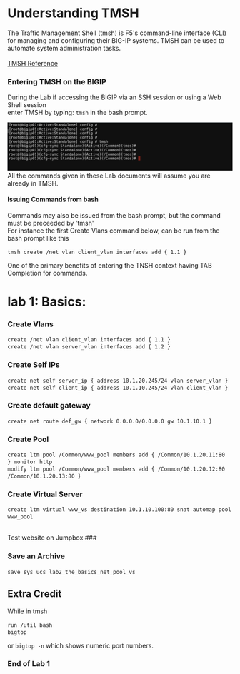 # Understanding TMSH
The Traffic Management Shell (tmsh) is F5's command-line interface (CLI) for managing and configuring their BIG-IP systems. 
TMSH can be used to automate system administration tasks.
<br>
<br>[TMSH Reference](https://clouddocs.f5.com/cli/tmsh-reference/latest/)
### Entering TMSH on the BIGIP
During the Lab if accessing the BIGIP via an SSH session or using a Web Shell session
<br>enter TMSH by typing: `tmsh` in the bash prompt.

![Enter TMSH](https://github.com/parkinglot837/f5-bigip-tmos-101-cli/blob/main/Lab1/shell-tmsh.png "shell-tmsh")
All the commands given in these Lab documents will assume you are already in TMSH.
#### Issuing Commands from bash
Commands may also be issued from the bash prompt, but the command must be preceeded by 'tmsh'
<br>For instance the first Create Vlans command below, can be run from the bash prompt like this
```
tmsh create /net vlan client_vlan interfaces add { 1.1 }
```
One of the primary benefits of entering the TNSH context having TAB Completion for commands.
# lab 1: Basics:
### Create Vlans
```
create /net vlan client_vlan interfaces add { 1.1 }
create /net vlan server_vlan interfaces add { 1.2 }
```

### Create Self IPs
```
create net self server_ip { address 10.1.20.245/24 vlan server_vlan }
create net self client_ip { address 10.1.10.245/24 vlan client_vlan }
```

### Create default gateway
```
create net route def_gw { network 0.0.0.0/0.0.0.0 gw 10.1.10.1 }
```

### Create Pool
```
create ltm pool /Common/www_pool members add { /Common/10.1.20.11:80  } monitor http
modify ltm pool /Common/www_pool members add { /Common/10.1.20.12:80 /Common/10.1.20.13:80 }
```

### Create Virtual Server
```
create ltm virtual www_vs destination 10.1.10.100:80 snat automap pool www_pool
```

<br>Test website on Jumpbox ###

### Save an Archive
```
save sys ucs lab2_the_basics_net_pool_vs
```

## Extra Credit
While in tmsh
```
run /util bash
bigtop
```
or `bigtop -n` which shows numeric port numbers.

### End of Lab 1



